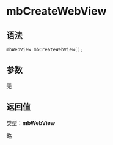 # mbCreateWebView

## 语法

``` cpp
mbWebView mbCreateWebView();
```

## 参数

无

## 返回值

类型：**mbWebView**

略
